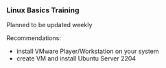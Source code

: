 ### Linux Basics Training

Planned to be updated weekly

Recommendations:

-   install VMware Player/Workstation on your system
-   create VM and install Ubuntu Server 2204
